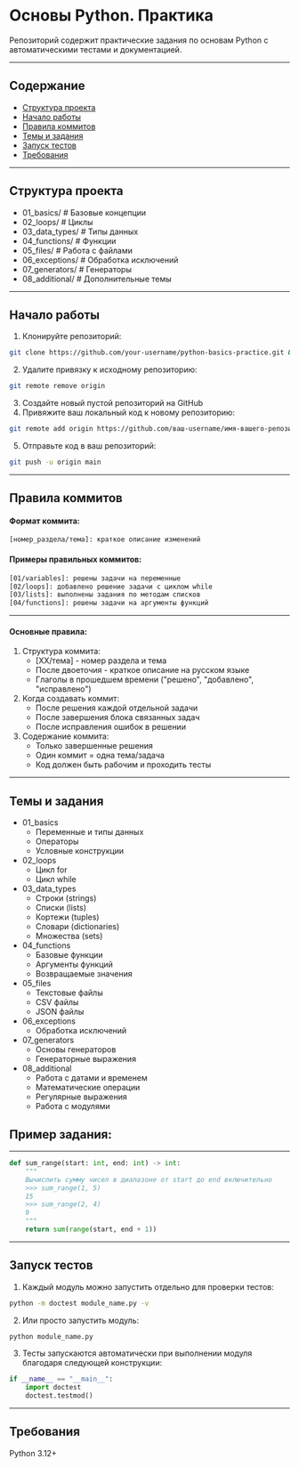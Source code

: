 # Основы Python. Практика

Репозиторий содержит практические задания по основам Python с автоматическими тестами и документацией.
___
## Содержание
- [Структура проекта](#структура-проекта)
- [Начало работы](#начало-работы)
- [Правила коммитов](#правила-коммитов)
- [Темы и задания](#темы-и-задания)
- [Запуск тестов](#запуск-тестов)
- [Требования](#требования)
___
## Структура проекта
- 01_basics/ # Базовые концепции
- 02_loops/ # Циклы
- 03_data_types/ # Типы данных
- 04_functions/ # Функции
- 05_files/ # Работа с файлами
- 06_exceptions/ # Обработка исключений
- 07_generators/ # Генераторы
- 08_additional/ # Дополнительные темы
___
## Начало работы

1. Клонируйте репозиторий:
```bash
git clone https://github.com/your-username/python-basics-practice.git && cd $_
```
2. Удалите привязку к исходному репозиторию:
```bash 
git remote remove origin
```
3. Создайте новый пустой репозиторий на GitHub
4. Привяжите ваш локальный код к новому репозиторию:
```bash
git remote add origin https://github.com/ваш-username/имя-вашего-репозитория.git
```
5. Отправьте код в ваш репозиторий:
```bash
git push -u origin main
```
___
## Правила коммитов
#### Формат коммита:

`[номер_раздела/тема]: краткое описание изменений`
#### Примеры правильных коммитов:
```bash
[01/variables]: решены задачи на переменные
[02/loops]: добавлено решение задачи с циклом while
[03/lists]: выполнены задания по методам списков
[04/functions]: решены задачи на аргументы функций
```
___
#### Основные правила:
1. Структура коммита:
   - [XX/тема] - номер раздела и тема
   - После двоеточия - краткое описание на русском языке
   - Глаголы в прошедшем времени ("решено", "добавлено", "исправлено")
2. Когда создавать коммит:
   - После решения каждой отдельной задачи
   - После завершения блока связанных задач
   - После исправления ошибок в решении
3. Содержание коммита:
   - Только завершенные решения
   - Один коммит = одна тема/задача
   - Код должен быть рабочим и проходить тесты
___
## Темы и задания
- 01_basics
  - Переменные и типы данных
  - Операторы
  - Условные конструкции
- 02_loops
  - Цикл for
  - Цикл while
- 03_data_types
  - Строки (strings)
  - Списки (lists)
  - Кортежи (tuples)
  - Словари (dictionaries)
  - Множества (sets)
- 04_functions
  - Базовые функции
  - Аргументы функций
  - Возвращаемые значения
- 05_files
  - Текстовые файлы
  - CSV файлы
  - JSON файлы
- 06_exceptions
  - Обработка исключений
- 07_generators
  - Основы генераторов
  - Генераторные выражения
- 08_additional
  - Работа с датами и временем
  - Математические операции
  - Регулярные выражения
  - Работа с модулями

## Пример задания:
___
```python
def sum_range(start: int, end: int) -> int:
    """
    Вычислить сумму чисел в диапазоне от start до end включительно
    >>> sum_range(1, 5)
    15
    >>> sum_range(2, 4)
    9
    """
    return sum(range(start, end + 1))
```
___
## Запуск тестов
1. Каждый модуль можно запустить отдельно для проверки тестов:
```bash
python -m doctest module_name.py -v
```
2. Или просто запустить модуль:
```bash
python module_name.py
```
3. Тесты запускаются автоматически при выполнении модуля благодаря следующей конструкции:

```python
if __name__ == "__main__":
    import doctest
    doctest.testmod()
```
___
## Требования
Python 3.12+
